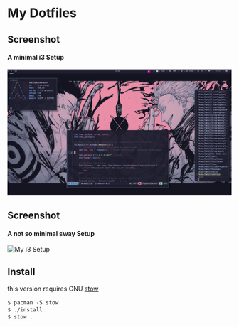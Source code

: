 # My Dotfiles


## Screenshot
#### A minimal i3 Setup
![My i3 Setup](../screenshots/i3.png)

## Screenshot
#### A not so minimal sway Setup
![My i3 Setup](../screenshots/sway.png)

## Install

this version requires GNU [stow](https://www.gnu.org/software/stow/)

```console
$ pacman -S stow
$ ./install
$ stow .
```
